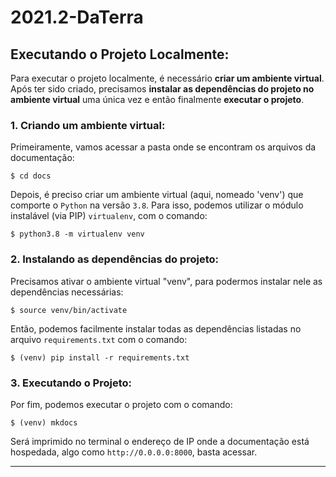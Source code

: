 # 2021.2-DaTerra

## Executando o Projeto Localmente:

Para executar o projeto localmente, é necessário **criar um ambiente virtual**. Após ter sido criado, precisamos **instalar as dependências do projeto no ambiente virtual** uma única vez e então finalmente **executar o projeto**.


### 1. Criando um ambiente virtual:

Primeiramente, vamos acessar a pasta onde se encontram os arquivos da documentação:

```
$ cd docs
```

Depois, é preciso criar um ambiente virtual (aqui, nomeado 'venv') que comporte o `Python` na versão `3.8`.
Para isso, podemos utilizar o módulo instalável (via PIP) `virtualenv`, com o comando:

```
$ python3.8 -m virtualenv venv
```


### 2. Instalando as dependências do projeto:

Precisamos ativar o ambiente virtual "venv", para podermos instalar nele as dependências necessárias:

```
$ source venv/bin/activate
```

Então, podemos facilmente instalar todas as dependências listadas no arquivo `requirements.txt` com o comando:

```
$ (venv) pip install -r requirements.txt
```

### 3. Executando o Projeto:

Por fim, podemos executar o projeto com o comando:

```
$ (venv) mkdocs 
```

Será imprimido no terminal o endereço de IP onde a documentação está hospedada, algo como `http://0.0.0.0:8000`, basta acessar.

---
